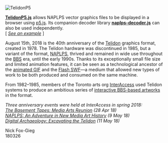 ![TelidonP5](/rosetta_stone/cover/screenshots/shark.gif)

<p>
	<b><a href="https://github.com/n1ckfg/Telidon/blob/master/js/telidon/TelidonP5.js">TelidonP5.js</a></b> allows NAPLPS vector graphics files to be displayed in a browser using <a href="https://p5js.org/">p5.js</a>. Its companion decoder library <b><a href="https://github.com/n1ckfg/Telidon/blob/master/js/telidon/naplps-decoder.js">naplps-decoder.js</a></b> can also be used independently.<br/>
	[ <a href="https://n1ckfg.github.io/Telidon/"><i>See an example</i></a> ]
</p>
<p>
	August 15th, 2018 is the 40th anniversary of the <a href="https://en.wikipedia.org/wiki/Telidon">Telidon</a> graphics format, created in 1978. The Telidon hardware was discontinued in 1985, but a variant of the format, <a href="https://en.wikipedia.org/wiki/NAPLPS">NAPLPS</a>, thrived and remained in wide use throughout the <a href="https://en.wikipedia.org/wiki/Bulletin_board_system">BBS</a> era, until the early 1990s. Thanks to its exceptionally small file size and limited animation features, it can be seen as a technological ancestor of the <a href="https://en.wikipedia.org/wiki/GIF#Animated_GIF">animated GIF</a> and the <a href="https://en.wikipedia.org/wiki/SWF">Flash SWF</a>&mdash;a medium that allowed new types of work to be both produced and consumed on the same machine.
</p>
<p>
	From 1982&ndash;1985, members of the Toronto arts org <a href="http://interaccess.org/">InterAccess</a> used Telidon systems to produce an ambitious series of <a href="https://motherboard.vice.com/en_us/article/ezveak/the-original-net-artists">interactive BBS-based artworks</a> in the format.
</p>
<p>
	<i>Three anniversary events were held at InterAccess in spring 2018:<br/>
	<a href="http://interaccess.org/event/2018/basement-tapes-media-arts-reunion">The Basement Tapes: Media Arts Reunion</a> (28 Apr 18)<br>
	<a href="http://interaccess.org/event/2018/naplps-adventure-new-media-art-history">NAPLPS: An Adventure in New Media Art History</a> (9 May 18)<br/>
	<a href="http://interaccess.org/event/2018/digital-archaeology-excavating-telidon">Digital Archaeology: Excavating the Telidon</a> (11 May 18)</i>
</p>			
<p>
	Nick Fox-Gieg<br/>
	180326
</p>